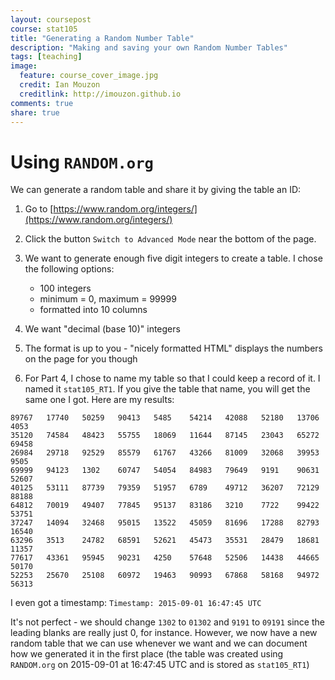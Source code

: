 ```yaml
---
layout: coursepost
course: stat105
title: "Generating a Random Number Table"
description: "Making and saving your own Random Number Tables"
tags: [teaching]
image:
  feature: course_cover_image.jpg
  credit: Ian Mouzon 
  creditlink: http://imouzon.github.io
comments: true
share: true
---
```


# Using `RANDOM.org`

We can generate a random table and share it by giving the table an ID:

1. Go to [https://www.random.org/integers/](https://www.random.org/integers/)

2. Click the button `Switch to Advanced Mode` near the bottom of the page.

3. We want to generate enough five digit integers to create a table. I chose the following options:
   -  100 integers
   -  minimum = 0, maximum = 99999
   -  formatted into 10 columns

4. We want "decimal (base 10)" integers

5. The format is up to you - "nicely formatted HTML" displays the numbers on the page for you though

6. For Part 4, I chose to name my table so that I could keep a record of it. I named it `stat105_RT1`. If you give the table that name, you will get the same one I got. Here are my results:

```
89767	17740	50259	90413	5485	54214	42088	52180	13706	4053
35120	74584	48423	55755	18069	11644	87145	23043	65272	69458
26984	29718	92529	85579	61767	43266	81009	32068	39953	9505
69999	94123	1302	60747	54054	84983	79649	9191	90631	52607
40125	53111	87739	79359	51957	6789	49712	36207	72129	88188
64812	70019	49407	77845	95137	83186	3210	7722	99422	53751
37247	14094	32468	95015	13522	45059	81696	17288	82793	16540
63296	3513	24782	68591	52621	45473	35531	28479	18681	11357
77617	43361	95945	90231	4250	57648	52506	14438	44665	50170
52253	25670	25108	60972	19463	90993	67868	58168	94972	56313
```

I even got a timestamp: `Timestamp: 2015-09-01 16:47:45 UTC` 

It's not perfect - we should change `1302` to `01302` and `9191` to `09191` since the leading blanks are really just 0, for instance.
However, we now have a new random table that we can use whenever we want and we can document how we generated it in the first place (the table was created using `RANDOM.org` on 2015-09-01 at 16:47:45 UTC and is stored as `stat105_RT1`)
